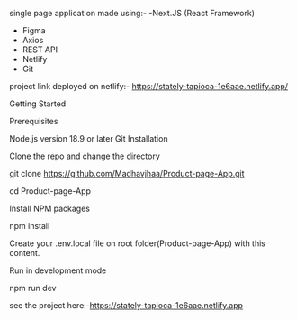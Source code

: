 single page application made using:- 
-Next.JS (React Framework)
- Figma
- Axios
- REST API
- Netlify
- Git

project link deployed on netlify:- https://stately-tapioca-1e6aae.netlify.app/


Getting Started

Prerequisites

Node.js version 18.9 or later
Git 
Installation

Clone the repo and change the directory

git clone https://github.com/Madhavjhaa/Product-page-App.git


cd Product-page-App

Install NPM packages

npm install

Create your .env.local file on root folder(Product-page-App) with this content. 

Run in development mode

npm run dev

see the project here:-https://stately-tapioca-1e6aae.netlify.app

  
